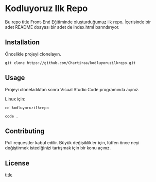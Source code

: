 # Kodluyoruz Ilk Repo
Bu repo [title](https://kodluyoruz.org/tr/kodluyoruz/) Front-End Eğitiminde oluşturduğumuz ilk repo. 
İçerisinde bir adet README dosyası bir adet de index.html barındırıyor.

## Installation
Öncelikle projeyi clonelayın. 

`git clone https://github.com/Chartiraa/kodluyoruzilkrepo.git`

## Usage
Projeyi cloneladıktan sonra Visual Studio Code programında açınız.

Linux için:

`cd kodluyoruzilkrepo`

`code .`

## Contributing

Pull requestler kabul edilir. Büyük değişiklikler için, lütfen önce neyi değiştirmek istediğinizi tartışmak için bir konu açınız.

## License

[title](https://choosealicense.com/licenses/mit/)
